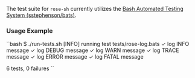 The test suite for `rose-sh` currently utilizes the [Bash Automated Testing System (sstephenson/bats)](https://github.com/sstephenson/bats).

### Usage Example

``bash
$ ./run-tests.sh
[INFO] running test tests/rose-log.bats
 ✓ log INFO message
 ✓ log DEBUG message
 ✓ log WARN message
 ✓ log TRACE message
 ✓ log ERROR message
 ✓ log FATAL message

6 tests, 0 failures
``

